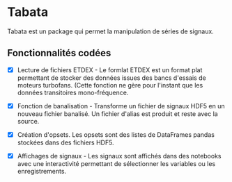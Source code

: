 # Tabata
Tabata est un package qui permet la manipulation de séries de signaux.


## Fonctionnalités codées

- [x] Lecture de fichiers ETDEX - Le formlat ETDEX est un format plat permettant de stocker des données issues des bancs d'essais de moteurs turbofans. (Cette fonction ne gère pour l'instant que les données transitoires mono-fréquence.
- [x] Fonction de banalisation - Transforme un fichier de signaux HDF5 en un nouveau fichier banalisé. Un fichier d'alias est produit et reste avec la source.
- [x] Création d'opsets. Les opsets sont des listes de DataFrames pandas stockées dans des fichiers HDF5.
- [x] Affichages de signaux - Les signaux sont affichés dans des notebooks avec une interactivité permettant de sélectionner les variables ou les enregistrements.
 

